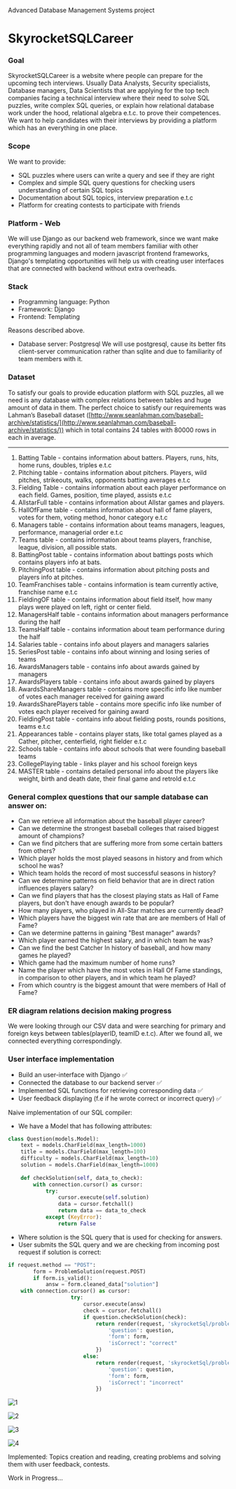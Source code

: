 Advanced Database Management Systems project

# SkyrocketSQLCareer

### Goal

SkyrocketSQLCareer is a website where people can prepare for the upcoming tech interviews. Usually Data Analysts, Security specialists, Database managers, Data Scientists that are applying for the top tech companies facing a technical interview where their need to solve SQL puzzles, write complex SQL queries, or explain how relational database work under the hood, relational algebra e.t.c. to prove their competences. We want to help candidates with their interviews by providing a platform which has an everything in one place.

### Scope

We want to provide: 

- SQL puzzles where users can write a query and see if they are right
- Complex and simple SQL query questions for checking users understanding of certain SQL topics
- Documentation about  SQL topics, interview preparation e.t.c
- Platform for creating contests to participate with friends

### Platform - Web

We will use Django as our backend web framework, since we want make everything rapidly and not all of team members familiar with other programming languages and modern javascript frontend frameworks, Django's templating opportunities will help us with creating user interfaces that are connected with backend without extra overheads.

### Stack

- Programming language: Python
- Framework: Django
- Frontend: Templating

Reasons described above.

- Database server: Postgresql
We will use postgresql, cause its better fits client-server communication rather than sqlite and due to familiarity of team members with it.

### Dataset

To satisfy our goals to provide education platform with SQL puzzles, all we need is any database with complex relations between tables and huge amount of data in them. The perfect choice to satisfy our requirements was Lahman’s Baseball dataset ([http://www.seanlahman.com/baseball-archive/statistics/](http://www.seanlahman.com/baseball-archive/statistics/)) which in total contains 24 tables with 80000 rows in each in average.

---

1. Batting Table - contains information about batters. Players, runs, hits, home runs, doubles, triples e.t.c
2. Pitching table - contains information about pitchers. Players, wild pitches, strikeouts, walks, opponents batting averages e.t.c
3. Fielding Table - contains information about each player performance on each field. Games, position, time played, assists e.t.c
4. AllstarFull table - contains information about Allstar games and players.
5. HallOfFame table - contains information about hall of fame players, votes for them, voting method, honor category e.t.c
6. Managers table - contains information about teams managers, leagues, performance, managerial order e.t.c 
7. Teams table - contains information about teams players, franchise, league, division, all possible stats.
8. BattingPost table - contains information about battings posts which contains players info at bats. 
9. PitchingPost table - contains information about pitching posts and players info at pitches.  
10. TeamFranchises table - contains information is team currently active, franchise name e.t.c
11. FieldingOF table - contains information about field itself, how many plays were played on left, right or center field. 
12. ManagersHalf table - contains information about managers performance during the half
13. TeamsHalf table - contains information about team performance during the half
14. Salaries table - contains info about players and managers salaries
15. SeriesPost table - contains info about winning and losing series of teams
16. AwardsManagers table - contains info about awards gained by managers
17. AwardsPlayers table - contains info about awards gained by players
18. AwardsShareManagers table - contains more specific info like number of votes each manager received for gaining award
19. AwardsSharePlayers table - contains more specific info like number of votes each player received for gaining award
20. FieldingPost table - contains info about fielding posts, rounds positions, teams e.t.c
21. Appearances table - contains player stats, like total games played as a Cather, pitcher, centerfield, right fielder e.t.c
22. Schools table - contains info about schools that were founding baseball teams
23. CollegePlaying table - links player and his school foreign keys
24. MASTER table - contains detailed personal info about the players like weight, birth and death date, their final game and retroId e.t.c

### General complex questions that our sample database can answer on:

- Can we retrieve all information about the baseball player career?
- Can we determine the strongest baseball colleges that raised biggest amount of champions?
- Can we find pitchers that are suffering more from some certain batters from others?
- Which player holds the most played seasons in history and from which school he was?
- Which team holds the record of most successful seasons in history?
- Can we determine patterns on field behavior that are in direct ration influences players salary?
- Can we find players that has the closest playing stats as Hall of Fame players, but don't have enough awards to be popular?
- How many players, who played in All-Star matches are currently dead?
- Which players have the biggest win rate that are are members of Hall of Fame?
- Can we determine patterns in gaining "Best manager" awards?
- Which player earned the highest salary, and in which team he was?
- Can we find the best Catcher In history of baseball, and how many games he played?
- Which game had the maximum number of home runs?
- Name the player which have the most votes in Hall Of Fame standings, in comparison to other players, and in which team he played?
- From which country is the biggest amount  that were members of Hall of Fame?

### ER diagram relations decision making progress

We were looking through our CSV data and were searching for primary and foreign keys between tables(playerID, teamID e.t.c). After we found all, we connected everything correspondingly.

### User interface implementation

- Build an user-interface with Django ✅
- Connected the database to our backend server ✅
- Implemented SQL functions for retrieving corresponding data ✅
- User feedback displaying (f.e if he wrote correct or incorrect query) ✅

Naive implementation of our SQL compiler:

- We have a Model that has following attributes:

```python
class Question(models.Model):
    text = models.CharField(max_length=1000)
    title = models.CharField(max_length=100)
    difficulty = models.CharField(max_length=10)
    solution = models.CharField(max_length=1000)
    
    def checkSolution(self, data_to_check):
        with connection.cursor() as cursor:
            try: 
                cursor.execute(self.solution)
                data = cursor.fetchall()
                return data == data_to_check
            except (KeyError):
                return False
```

- Where solution is the SQL query that is used for checking for answers.
- User submits the SQL query and we are checking from incoming post request if solution is correct:

```python
if request.method == "POST":
        form = ProblemSolution(request.POST)
        if form.is_valid():
            answ = form.cleaned_data["solution"]
	with connection.cursor() as cursor:
	                try: 
	                    cursor.execute(answ)
	                    check = cursor.fetchall()
	                    if question.checkSolution(check):
	                        return render(request, 'skyrocketSql/problem.html', {
	                            'question': question,
	                            'form': form,
	                            'isCorrect': "correct"
	                        })
	                    else:
	                        return render(request, 'skyrocketSql/problem.html', {
	                            'question': question,
	                            'form': form,
	                            'isCorrect': "incorrect"
	                        })
```

![1](https://github.com/UzbekistanTeamADMS/SkyrocketSQLCareer/blob/main/Screenshots/photo_2021-03-29_00-11-04.jpg)

![2](https://github.com/UzbekistanTeamADMS/SkyrocketSQLCareer/blob/main/Screenshots/photo_2021-03-29_00-11-07.jpg)

![3](https://github.com/UzbekistanTeamADMS/SkyrocketSQLCareer/blob/main/Screenshots/photo_2021-03-29_00-11-09.jpg)

![4](https://github.com/UzbekistanTeamADMS/SkyrocketSQLCareer/blob/main/Screenshots/photo_2021-03-29_00-11-11.jpg)

Implemented: Topics creation and reading, creating problems and solving them with user feedback, contests.

Work in Progress...
